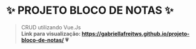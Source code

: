 # ✨ PROJETO BLOCO DE NOTAS ✨
> CRUD utilizando Vue.Js <br>
**Link para visualização: https://gabriellafreitws.github.io/projeto-bloco-de-notas/ 💗**
